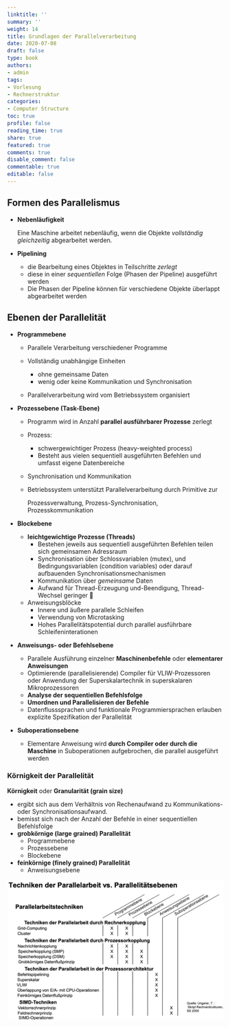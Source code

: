 ```yaml
---
linktitle: ''
summary: ''
weight: 14
title: Grundlagen der Parallelverarbeitung
date: 2020-07-08
draft: false
type: book
authors:
- admin
tags:
- Vorlesung
- Rechnerstruktur
categories:
- Computer Structure
toc: true
profile: false
reading_time: true
share: true
featured: true
comments: true
disable_comment: false
commentable: true
editable: false
---
```


## Formen des Parallelismus

- **Nebenläufigkeit**

  Eine Maschine arbeitet nebenläufig, wenn die Objekte *vollständig gleichzeitig* abgearbeitet werden.

- **Pipelining**
  - die Bearbeitung eines Objektes in Teilschritte *zerlegt*
  - diese in einer *sequentiellen* Folge (Phasen der Pipeline) ausgeführt werden
  - Die Phasen der Pipeline können für verschiedene Objekte überlappt abgearbeitet werden



## Ebenen der Parallelität

- **Programmebene**

  - Parallele Verarbeitung verschiedener Programme
  - Vollständig unabhängige Einheiten
    - ohne gemeinsame Daten
    - wenig oder keine Kommunikation und Synchronisation

  - Parallelverarbeitung wird vom Betriebssystem organisiert

- **Prozessebene (Task-Ebene)**

  - Programm wird in Anzahl **parallel ausführbarer Prozesse** zerlegt

  - Prozess: 

    - schwergewichtiger Prozess (heavy-weighted process)
    - Besteht aus vielen sequentiell ausgeführten Befehlen und umfasst eigene Datenbereiche

  - Synchronisation und Kommunikation

  - Betriebssystem unterstützt Parallelverarbeitung durch Primitive zur

    Prozessverwaltung, Prozess-Synchronisation, Prozesskommunikation

- **Blockebene**
  - **leichtgewichtige Prozesse (Threads)**
    - Bestehen jeweils aus sequentiell ausgeführten Befehlen teilen sich gemeinsamen Adressraum
    - Synchronisation über Schlossvariablen (mutex), und Bedingungsvariablen (condition variables) oder darauf aufbauenden Synchronisationsmechanismen
    - Kommunikation über *gemeinsame* Daten
    - Aufwand für Thread-Erzeugung und-Beendigung, Thread-Wechsel geringer 👏
  - Anweisungsblöcke
    - Innere und äußere parallele Schleifen
    - Verwendung von Microtasking
    - Hohes Parallelitätspotential durch parallel ausführbare Schleifeninterationen
- **Anweisungs- oder Befehlsebene**
  - Parallele Ausführung einzelner **Maschinenbefehle** oder **elementarer Anweisungen**
  - Optimierende (parallelisierende) Compiler für VLIW-Prozessoren oder Anwendung der Superskalartechnik in superskalaren Mikroprozessoren
  - **Analyse der sequentiellen Befehlsfolge**
  - **Umordnen und Parallelisieren der Befehle**
  - Datenflusssprachen und funktionale Programmiersprachen erlauben explizite Spezifikation der Parallelität
- **Suboperationsebene**
  - Elementare Anweisung wird **durch Compiler oder durch die Maschine** in Suboperationen aufgebrochen, die parallel ausgeführt werden

### Körnigkeit der Parallelität

**Körnigkeit** oder **Granularität (grain size)**

- ergibt sich aus dem Verhältnis von Rechenaufwand zu Kommunikations- oder Synchronisationsaufwand.
- bemisst sich nach der Anzahl der Befehle in einer sequentiellen Befehlsfolge
- **grobkörnige (large grained) Parallelität**
  - Programmebene
  - Prozessebene
  - Blockebene
- **feinkörnige (finely grained) Parallelität**
  - Anweisungsebene

<img src="https://raw.githubusercontent.com/EckoTan0804/upic-repo/master/uPic/截屏2020-06-26%2010.15.19.png" alt="截屏2020-06-26 10.15.19" style="zoom:80%;" />

​